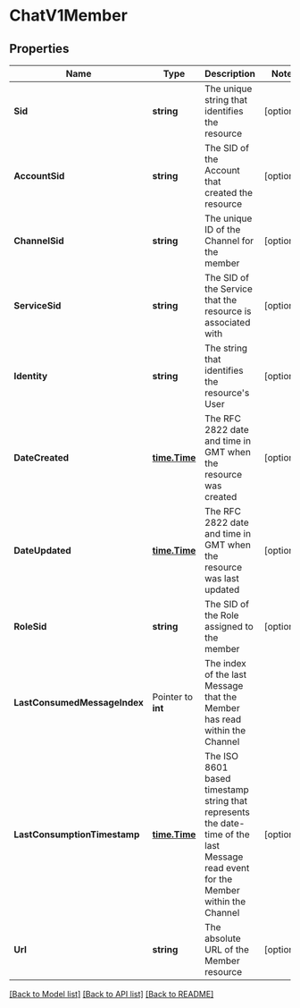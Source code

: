 # ChatV1Member

## Properties

Name | Type | Description | Notes
------------ | ------------- | ------------- | -------------
**Sid** | **string** | The unique string that identifies the resource |[optional] 
**AccountSid** | **string** | The SID of the Account that created the resource |[optional] 
**ChannelSid** | **string** | The unique ID of the Channel for the member |[optional] 
**ServiceSid** | **string** | The SID of the Service that the resource is associated with |[optional] 
**Identity** | **string** | The string that identifies the resource's User |[optional] 
**DateCreated** | [**time.Time**](time.Time.md) | The RFC 2822 date and time in GMT when the resource was created |[optional] 
**DateUpdated** | [**time.Time**](time.Time.md) | The RFC 2822 date and time in GMT when the resource was last updated |[optional] 
**RoleSid** | **string** | The SID of the Role assigned to the member |[optional] 
**LastConsumedMessageIndex** | Pointer to **int** | The index of the last Message that the Member has read within the Channel |
**LastConsumptionTimestamp** | [**time.Time**](time.Time.md) | The ISO 8601 based timestamp string that represents the date-time of the last Message read event for the Member within the Channel |[optional] 
**Url** | **string** | The absolute URL of the Member resource |[optional] 

[[Back to Model list]](../README.md#documentation-for-models) [[Back to API list]](../README.md#documentation-for-api-endpoints) [[Back to README]](../README.md)


